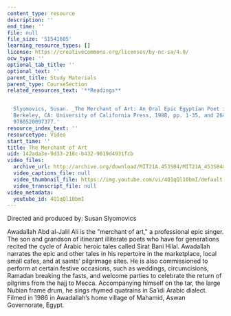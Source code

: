 ```yaml
---
content_type: resource
description: ''
end_time: ''
file: null
file_size: '51541605'
learning_resource_types: []
license: https://creativecommons.org/licenses/by-nc-sa/4.0/
ocw_type: ''
optional_tab_title: ''
optional_text: ''
parent_title: Study Materials
parent_type: CourseSection
related_resources_text: '**Readings**


  Slyomovics, Susan. _The Merchant of Art: An Oral Epic Egyptian Poet in Performance._
  Berkeley, CA: University of California Press, 1988, pp. 1-35, and 264-268. ISBN:
  9780520097377.'
resource_index_text: ''
resourcetype: Video
start_time: ''
title: The Merchant of Art
uid: 142ada3e-9d33-218c-b432-9019d4931fcb
video_files:
  archive_url: http://archive.org/download/MIT21A.453S04/MIT21A_453S04merchant_300k.mp4
  video_captions_file: null
  video_thumbnail_file: https://img.youtube.com/vi/4Q1qQl10bmI/default.jpg
  video_transcript_file: null
video_metadata:
  youtube_id: 4Q1qQl10bmI
---
```


Directed and produced by: Susan Slyomovics

Awadallah Abd al-Jalil Ali is the "merchant of art," a professional epic singer. The son and grandson of itinerant illiterate poets who have for generations recited the cycle of Arabic heroic tales called Sirat Bani Hilal. Awadallah narrates the epic and other tales in his repertoire in the marketplace, local small cafes, and at saints’ pilgrimage sites. He is also commissioned to perform at certain festive occasions, such as weddings, circumcisions, Ramadan breaking the fasts, and welcome parties to celebrate the return of pilgrims from the hajj to Mecca. Accompanying himself on the tar, the large Nubian frame drum, he sings rhymed quatrains in Sa’idi Arabic dialect. Filmed in 1986 in Awadallah’s home village of Mahamid, Aswan Governorate, Egypt.

